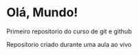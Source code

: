 # Olá, Mundo!
 Primeiro repositorio do curso de git e github

Repositorio criado durante uma aula ao vivo